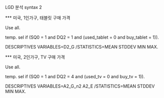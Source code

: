 LGD 분석 syntax 2


*** 미국, 1인가구, 태블릿 구매 가격

Use all.

temp.
sel if (SQ0 = 1 and DQ2 = 1 and (used_tablet = 0 and buy_tablet = 1)).

DESCRIPTIVES VARIABLES=D2_G
  /STATISTICS=MEAN STDDEV MIN MAX.


*** 미국, 2인가구, TV 구매 가격

Use all.

temp.
sel if (SQ0 = 1 and DQ2 = 4 and (used_tv = 0 and buy_tv = 1)).

DESCRIPTIVES VARIABLES=A2_G_n2 A2_E
  /STATISTICS=MEAN STDDEV MIN MAX.
